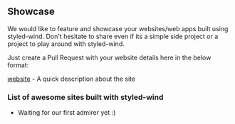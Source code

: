 ## Showcase

We would like to feature and showcase your websites/web apps built using styled-wind. Don't hesitate to share even if its a simple side project or a project to play around with styled-wind.

Just create a Pull Request with your website details here in the below format: 

[website](url) - A quick description about the site

### List of awesome sites built with styled-wind

- Waiting for our first admirer yet :)